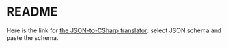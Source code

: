 # README

Here is the link for [the JSON-to-CSharp translator](https://app.quicktype.io/?l=csharp): select JSON schema and paste the schema.


